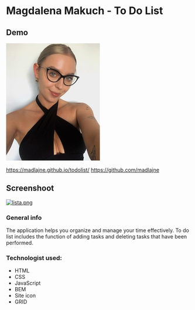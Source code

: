 # Magdalena Makuch - To Do List

## Demo
![madlajne.jpg](https://github.com/madlajne/currency-conventer/blob/main/imagescc/readme.jpeg?raw=true)

https://madlajne.github.io/todolist/
https://github.com/madlajne

## Screenshoot
[![lista.png](https://i.postimg.cc/sfNSpbR6/lista.png)](https://postimg.cc/bd1sPCrk)

### General info 
The application helps you organize and manage your time effectively. To do list includes the function of adding tasks and deleting tasks that have been performed. 

### Technologist used:
- HTML
- CSS
- JavaScript
- BEM
- Site icon
- GRID
